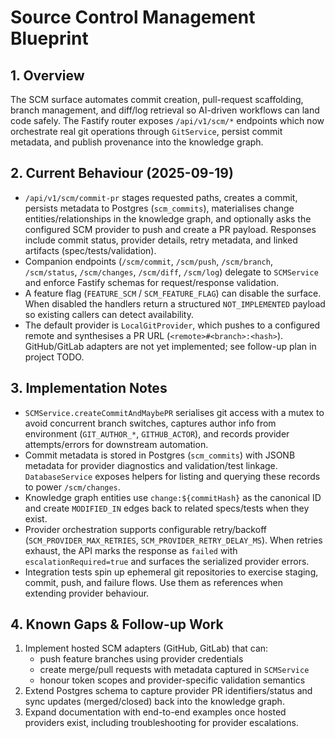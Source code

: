 # Source Control Management Blueprint

## 1. Overview
The SCM surface automates commit creation, pull-request scaffolding, branch management, and diff/log retrieval so AI-driven workflows can land code safely. The Fastify router exposes `/api/v1/scm/*` endpoints which now orchestrate real git operations through `GitService`, persist commit metadata, and publish provenance into the knowledge graph.

## 2. Current Behaviour (2025-09-19)
- `/api/v1/scm/commit-pr` stages requested paths, creates a commit, persists metadata to Postgres (`scm_commits`), materialises change entities/relationships in the knowledge graph, and optionally asks the configured SCM provider to push and create a PR payload. Responses include commit status, provider details, retry metadata, and linked artifacts (spec/tests/validation).
- Companion endpoints (`/scm/commit`, `/scm/push`, `/scm/branch`, `/scm/status`, `/scm/changes`, `/scm/diff`, `/scm/log`) delegate to `SCMService` and enforce Fastify schemas for request/response validation.
- A feature flag (`FEATURE_SCM` / `SCM_FEATURE_FLAG`) can disable the surface. When disabled the handlers return a structured `NOT_IMPLEMENTED` payload so existing callers can detect availability.
- The default provider is `LocalGitProvider`, which pushes to a configured remote and synthesises a PR URL (`<remote>#<branch>:<hash>`). GitHub/GitLab adapters are not yet implemented; see follow-up plan in project TODO.

## 3. Implementation Notes
- `SCMService.createCommitAndMaybePR` serialises git access with a mutex to avoid concurrent branch switches, captures author info from environment (`GIT_AUTHOR_*`, `GITHUB_ACTOR`), and records provider attempts/errors for downstream automation.
- Commit metadata is stored in Postgres (`scm_commits`) with JSONB metadata for provider diagnostics and validation/test linkage. `DatabaseService` exposes helpers for listing and querying these records to power `/scm/changes`.
- Knowledge graph entities use `change:${commitHash}` as the canonical ID and create `MODIFIED_IN` edges back to related specs/tests when they exist.
- Provider orchestration supports configurable retry/backoff (`SCM_PROVIDER_MAX_RETRIES`, `SCM_PROVIDER_RETRY_DELAY_MS`). When retries exhaust, the API marks the response as `failed` with `escalationRequired=true` and surfaces the serialized provider errors.
- Integration tests spin up ephemeral git repositories to exercise staging, commit, push, and failure flows. Use them as references when extending provider behaviour.

## 4. Known Gaps & Follow-up Work
1. Implement hosted SCM adapters (GitHub, GitLab) that can:
   - push feature branches using provider credentials
   - create merge/pull requests with metadata captured in `SCMService`
   - honour token scopes and provider-specific validation semantics
2. Extend Postgres schema to capture provider PR identifiers/status and sync updates (merged/closed) back into the knowledge graph.
3. Expand documentation with end-to-end examples once hosted providers exist, including troubleshooting for provider escalations.
